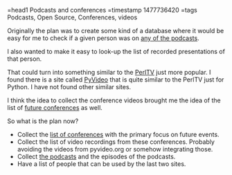 =head1 Podcasts and conferences
=timestamp 1477736420
=tags Podcasts, Open Source, Conferences, videos

Originally the plan was to create some kind of a database where it would be easy for me to
check if a given person was on <a href="http://xcast.szabgab.com/">any of the podcasts</a>.

I also wanted to make it easy to look-up the list of recorded presentations of that person.

That could turn into something similar to the <a href="http://perltv.org/">PerlTV</a> just more popular.
I found there is a site called <a href="http://pyvideo.org/">PyVideo</a> that is quite similar to the PerlTV just for Python.
I have not found other similar sites.

I think the idea to collect the conference videos brought me the idea of the list of <a href="http://conferences.szabgab.com/">future conferences</a> as well.

So what is the plan now?

<ul>
<li>Collect the <a href="http://conferences.szabgab.com/">list of conferences</a> with the primary focus on future events.</li>
<li>Collect the list of video recordings from these conferences. Probably avoiding the videos from pyvideo.org or somehow integrating those.</li>
<li>Collect <a href="http://xcast.szabgab.com/">the podcasts</a> and the episodes of the podcasts.</li>
<li>Have a list of people that can be used by the last two sites.</li>
</ul>

